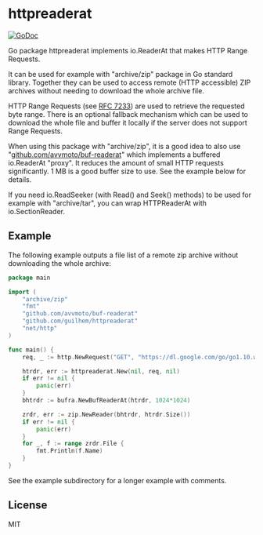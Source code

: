 httpreaderat
============

[![GoDoc](https://godoc.org/github.com/guilhem/httpreaderat?status.svg)](https://godoc.org/github.com/guilhem/httpreaderat)

Go package httpreaderat implements io.ReaderAt that makes HTTP Range Requests.

It can be used for example with "archive/zip" package in Go standard
library. Together they can be used to access remote (HTTP accessible)
ZIP archives without needing to download the whole archive file.

HTTP Range Requests (see [RFC 7233](https://tools.ietf.org/html/rfc7233))
are used to retrieve the requested byte range. There is an optional fallback
mechanism which can be used to download the whole file and buffer it locally
if the server does not support Range Requests.

When using this package with "archive/zip", it is a good idea to also use
"[github.com/avvmoto/buf-readerat](https://github.com/avvmoto/buf-readerat)"
which implements a buffered io.ReaderAt "proxy". It reduces the amount of
small HTTP requests significantly. 1 MB is a good buffer size to use. See
the example below for details.

If you need io.ReadSeeker (with Read() and Seek() methods) to be used for
example with "archive/tar", you can wrap HTTPReaderAt with io.SectionReader.


Example
-------

The following example outputs a file list of a remote zip archive without
downloading the whole archive:

```Go
package main

import (
	"archive/zip"
	"fmt"
	"github.com/avvmoto/buf-readerat"
	"github.com/guilhem/httpreaderat"
	"net/http"
)

func main() {
	req, _ := http.NewRequest("GET", "https://dl.google.com/go/go1.10.windows-amd64.zip", nil)

	htrdr, err := httpreaderat.New(nil, req, nil)
	if err != nil {
		panic(err)
	}
	bhtrdr := bufra.NewBufReaderAt(htrdr, 1024*1024)

	zrdr, err := zip.NewReader(bhtrdr, htrdr.Size())
	if err != nil {
		panic(err)
	}
	for _, f := range zrdr.File {
		fmt.Println(f.Name)
	}
}
```

See the example subdirectory for a longer example with comments.


License
-------

MIT
